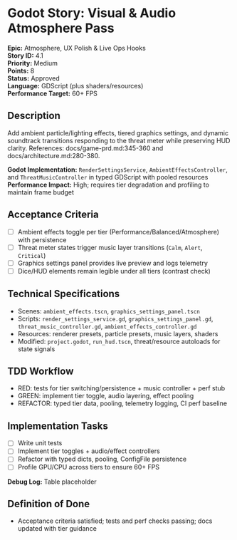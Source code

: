 # Godot Story: Visual & Audio Atmosphere Pass

**Epic:** Atmosphere, UX Polish & Live Ops Hooks  
**Story ID:** 4.1  
**Priority:** Medium  
**Points:** 8  
**Status:** Approved  
**Language:** GDScript (plus shaders/resources)  
**Performance Target:** 60+ FPS

## Description
Add ambient particle/lighting effects, tiered graphics settings, and dynamic soundtrack transitions responding to the threat meter while preserving HUD clarity. References: docs/game-prd.md:345-360 and docs/architecture.md:280-380.

**Godot Implementation:** `RenderSettingsService`, `AmbientEffectsController`, and `ThreatMusicController` in typed GDScript with pooled resources  
**Performance Impact:** High; requires tier degradation and profiling to maintain frame budget

## Acceptance Criteria
- [ ] Ambient effects toggle per tier (Performance/Balanced/Atmosphere) with persistence
- [ ] Threat meter states trigger music layer transitions (`Calm`, `Alert`, `Critical`)
- [ ] Graphics settings panel provides live preview and logs telemetry
- [ ] Dice/HUD elements remain legible under all tiers (contrast check)

## Technical Specifications
- Scenes: `ambient_effects.tscn`, `graphics_settings_panel.tscn`
- Scripts: `render_settings_service.gd`, `graphics_settings_panel.gd`, `threat_music_controller.gd`, `ambient_effects_controller.gd`
- Resources: renderer presets, particle presets, music layers, shaders
- Modified: `project.godot`, `run_hud.tscn`, threat/resource autoloads for state signals

## TDD Workflow
- RED: tests for tier switching/persistence + music controller + perf stub
- GREEN: implement tier toggle, audio layering, effect pooling
- REFACTOR: typed tier data, pooling, telemetry logging, CI perf baseline

## Implementation Tasks
- [ ] Write unit tests
- [ ] Implement tier toggles + audio/effect controllers
- [ ] Refactor with typed dicts, pooling, ConfigFile persistence
- [ ] Profile GPU/CPU across tiers to ensure 60+ FPS

**Debug Log:** Table placeholder

## Definition of Done
- Acceptance criteria satisfied; tests and perf checks passing; docs updated with tier guidance

